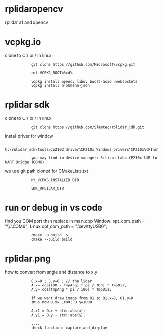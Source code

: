 # rplidaropencv
rplidar a1 and opencv

# vcpkg.io

clone to C:/ or / in linux 

                

                git clone https://github.com/Microsoft/vcpkg.git

                set VCPKG_ROOT=%cd%
                
                vcpkg install opencv libuv boost-asio uwebsockets
                vcpkg install nlohmann-json

# rplidar sdk

clone to C:/ or / in linux 

                git clone https://github.com/Slamtec/rplidar_sdk.git

install driver for window

                C:\rplidar_sdk\tools\cp2102_driver\CP210x_Windows_Drivers\CP210xVCPInstaller_x64.exe

                you may find in device manager: Silicon Labs CP210x USB to UART Bridge (COM6)

we use git path cloned for CMakeLists.txt 

                MY_VCPKG_INSTALLED_DIR

                SDK_RPLIDAR_DIR


# run or debug in vs code

find you COM port then replace in main.cpp  Window:  opt_com_path = "\\\\.\\COM6";  Linux  opt_com_path = "/dev/ttyUSB0"; 

                cmake -B build -S .
                cmake --build build

                

# rplidar.png

how to convert from angle and distance to x,y 

                O.x=0 ; O.y=0 ; // the lidar 
                A.x= cos((90 - tmpAng) * pi / 180) * tmpDis;
                A.y= cos(tmpAng * pi / 180) * tmpDis;

                if we want draw image from O1 so O1.x=0, O1.y=0 
                thus now O.x= 1000; O.y=1000

                A.x1 = O.x + std::abs(x);
                A.y1 = O.y - std::abs(y);

                ....
                check function: capture_and_display


